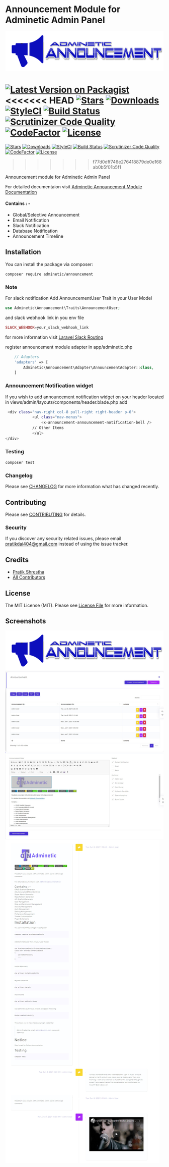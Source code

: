 # Announcement Module for Adminetic Admin Panel

![Adminetic Announcemment Module](https://github.com/pratiksh404/adminetic-announcement/blob/main/screenshots/banner.png)

[![Latest Version on Packagist](https://img.shields.io/packagist/v/adminetic/announcement.svg?style=flat-square)](https://packagist.org/packages/adminetic/announcement)
<<<<<<< HEAD
[![Stars](https://img.shields.io/github/stars/pratiksh404/adminetic-announcement)](https://github.com/pratiksh404/adminetic-announcement/stargazers) [![Downloads](https://img.shields.io/packagist/dt/pratiksh/adminetic.svg?style=flat-square)](https://packagist.org/packages/pratiksh/adminetic) [![StyleCI](https://github.styleci.io/repos/373894934/shield?branch=main)](https://github.styleci.io/repos/373894934?branch=main) [![Build Status](https://scrutinizer-ci.com/g/pratiksh404/adminetic-announcement/badges/build.png?b=main)](https://scrutinizer-ci.com/g/pratiksh404/adminetic-announcement/build-status/main) [![Scrutinizer Code Quality](https://scrutinizer-ci.com/g/pratiksh404/adminetic-announcement/badges/quality-score.png?b=main)](https://scrutinizer-ci.com/g/pratiksh404/adminetic-announcement/?branch=main) [![CodeFactor](https://www.codefactor.io/repository/github/pratiksh404/adminetic-announcement/badge)](https://www.codefactor.io/repository/github/pratiksh404/adminetic-announcement) [![License](https://img.shields.io/github/license/pratiksh404/adminetic-announcement)](//packagist.org/packages/pratiksh/adminetic)
=======
[![Stars](https://img.shields.io/github/stars/pratiksh404/adminetic-announcement)](https://github.com/pratiksh404/adminetic-announcement/stargazers) [![Downloads](https://img.shields.io/packagist/dt/adminetic/announcement.svg?style=flat-square)](https://packagist.org/packages/adminetic/announcement) [![StyleCI](https://github.styleci.io/repos/372560942/shield?branch=main)](https://github.styleci.io/repos/372560942?branch=main) [![Build Status](https://scrutinizer-ci.com/g/pratiksh404/adminetic-announcement/badges/build.png?b=main)](https://scrutinizer-ci.com/g/pratiksh404/adminetic-announcement/build-status/main) [![Scrutinizer Code Quality](https://scrutinizer-ci.com/g/pratiksh404/adminetic-announcement/badges/quality-score.png?b=main)](https://scrutinizer-ci.com/g/pratiksh404/adminetic-announcement/?branch=main) [![CodeFactor](https://www.codefactor.io/repository/github/pratiksh404/adminetic-announcement/badge)](https://www.codefactor.io/repository/github/pratiksh404/adminetic-announcement) [![License](https://img.shields.io/github/license/pratiksh404/adminetic-announcement)](//packagist.org/packages/pratiksh/adminetic)
>>>>>>> f77d0dff746e276418879de0e168ab0b5f01b5f1

Announcement module for Adminetic Admin Panel

For detailed documentaion visit [Adminetic Announcement Module Documentation](https://app.gitbook.com/@pratikdai404/s/adminetic/addons/announcement)

#### Contains : -

- Global/Selective Announcement
- Email Notification
- Slack Notification
- Database Notification
- Announcement Timeline

## Installation

You can install the package via composer:

```bash
composer require adminetic/announcement
```

### Note

For slack notification
Add AnnouncementUser Trait in your User Model

```php
use Adminetic\Announcement\Traits\AnnouncementUser;
```

and slack webhook link in you env file

```php
SLACK_WEBHOOK=your_slack_webhook_link
```

for more information visit [Laravel Slack Routing](https://laravel.com/docs/8.x/notifications#routing-slack-notifications)

register announcement module adapter in app/adminetic.php
```php
    // Adapters
    'adapters' => [
        Adminetic\Announcement\Adapter\AnnouncementAdapter::class,
    ]
```

### Announcement Notification widget

If you wish to add announcement notification widget on your header located in views/admin/layouts/components/header.blade.php add

```sh
 <div class="nav-right col-8 pull-right right-header p-0">
            <ul class="nav-menus">
                <x-announcement-announcement-notification-bell />
            // Other Items
            </ul>
</div>
```

### Testing

```bash
composer test
```

### Changelog

Please see [CHANGELOG](CHANGELOG.md) for more information what has changed recently.

## Contributing

Please see [CONTRIBUTING](CONTRIBUTING.md) for details.

### Security

If you discover any security related issues, please email pratikdai404@gmail.com instead of using the issue tracker.

## Credits

- [Pratik Shrestha](https://github.com/adminetic)
- [All Contributors](../../contributors)

## License

The MIT License (MIT). Please see [License File](LICENSE.md) for more information.

## Screenshots

![Adminetic Announcemment Module](https://github.com/pratiksh404/adminetic-announcement/blob/main/screenshots/banner.png)
![Adminetic Announcemment Module](https://github.com/pratiksh404/adminetic-announcement/blob/main/screenshots/index.jpg)
![Adminetic Announcemment Module](https://github.com/pratiksh404/adminetic-announcement/blob/main/screenshots/create.jpg)
![Adminetic Announcemment Module](https://github.com/pratiksh404/adminetic-announcement/blob/main/screenshots/timeline.jpg)

